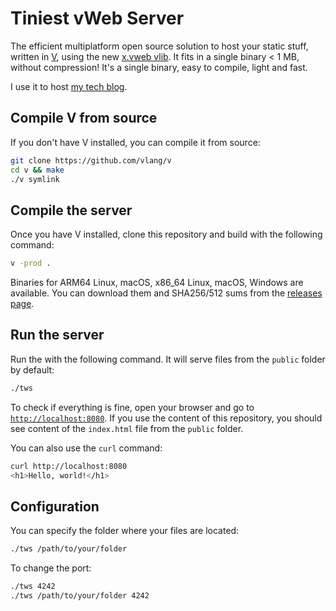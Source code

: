 # Tiniest vWeb Server

The efficient multiplatform open source solution to host your static stuff, written in [V](https://vlang.io), using the new [x.vweb vlib](https://github.com/vlang/v/tree/master/vlib/x/vweb). It fits in a single binary < 1 MB, without compression! It's a single binary, easy to compile, light and fast.

I use it to host [my tech blog](https://labs.davlgd.fr).

## Compile V from source

If you don't have V installed, you can compile it from source:

```bash
git clone https://github.com/vlang/v
cd v && make
./v symlink
```

## Compile the server

Once you have V installed, clone this repository and build with the following command:

```bash
v -prod .
```

Binaries for ARM64 Linux, macOS, x86_64 Linux, macOS, Windows are available. You can download them and SHA256/512 sums from the [releases page](https://github.com/davlgd/tws/releases).

## Run the server

Run the with the following command. It will serve files from the `public` folder by default:

```bash
./tws
```

To check if everything is fine, open your browser and go to [`http://localhost:8080`](http://localhost:8080). If you use the content of this repository, you should see content of the `index.html` file from the `public` folder.

You can also use the `curl` command:

```bash
curl http://localhost:8080
<h1>Hello, world!</h1>
```

## Configuration

You can specify the folder where your files are located:

```bash
./tws /path/to/your/folder
```

To change the port:
```bash
./tws 4242
./tws /path/to/your/folder 4242
```
